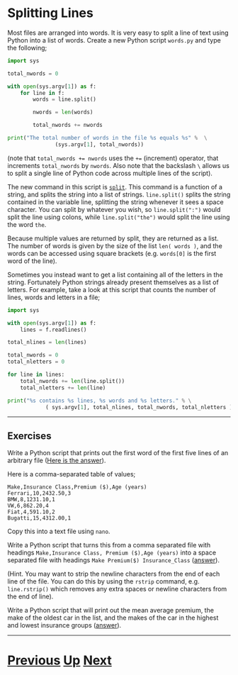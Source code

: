 # Splitting Lines

Most files are arranged into words.
It is very easy to split a line of text using Python into a list of words.
Create a new Python script `words.py` and type the following;

```python
import sys

total_nwords = 0

with open(sys.argv[1]) as f:
    for line in f:
        words = line.split()

        nwords = len(words)

        total_nwords += nwords

print("The total number of words in the file %s equals %s" %  \
               (sys.argv[1], total_nwords))
```

(note that `total_nwords += nwords` uses the `+=` (increment) operator, that increments `total_nwords` by `nwords`. Also note that the backslash `\` allows us to split a single line of Python code across multiple lines of the script).

The new command in this script is [`split`](https://docs.python.org/library/stdtypes.html#str.split). This command is a function of a string, and splits the string into a list of strings. `line.split()` splits the string contained in the variable line, splitting the string whenever it sees a space character. You can split by whatever you wish, so `line.split(":")` would split the line using colons, while `line.split("the")` would split the line using the word `the`.

Because multiple values are returned by split, they are returned as a list. The number of words is given by the size of the list `len( words )`, and the words can be accessed using square brackets (e.g. `words[0]` is the first word of the line).

Sometimes you instead want to get a list containing all of the letters in the string. Fortunately Python strings already present themselves as a list of letters. For example, take a look at this script that counts the number of lines, words and letters in a file;

```python
import sys

with open(sys.argv[1]) as f:
    lines = f.readlines()

total_nlines = len(lines)

total_nwords = 0
total_nletters = 0

for line in lines:
    total_nwords += len(line.split())
    total_nletters += len(line)

print("%s contains %s lines, %s words and %s letters." % \
            ( sys.argv[1], total_nlines, total_nwords, total_nletters ))
```

***

## Exercises

Write a Python script that prints out the first word of the first five lines of an arbitrary file ([Here is the answer](splitting_answer1.md)).

Here is a comma-separated table of values;

    Make,Insurance Class,Premium ($),Age (years)
    Ferrari,10,2432.50,3
    BMW,8,1231.10,1
    VW,6,862.20,4
    Fiat,4,591.10,2
    Bugatti,15,4312.00,1

Copy this into a text file using `nano`.

Write a Python script that turns this from a comma separated file with headings `Make,Insurance Class, Premium ($),Age (years)` into a space separated file with headings `Make Premium($) Insurance_Class` ([answer](splitting_answer2.md)).

(Hint. You may want to strip the newline characters from the end of each line of the file. You can do this by using the `rstrip` command, e.g. `line.rstrip()` which removes any extra spaces or newline characters from the end of line).

Write a Python script that will print out the mean average premium, the make of the oldest car in the list, and the makes of the car in the highest and lowest insurance groups ([answer](splitting_answer3.md)).

***

# [Previous](writing.md) [Up](README.md) [Next](searching.md)

